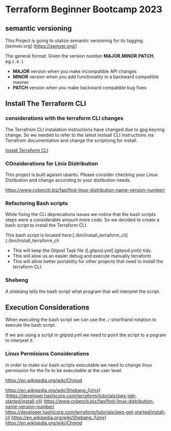 # Terraform Beginner Bootcamp 2023

## semantic versioning

This Project is going to utalize semantic versioning for its tagging.
[semver.org] (https://semver.org/)

The general format:
Given the version number **MAJOR.MINOR.PATCH**, eg.`1.0.1`
- **MAJOR** version when you make incompatible API changes
- **MINOR** version when you add functionality in a backward compatible manner
- **PATCH** version when you make backward compatible bug fixes

## Install The Terraform CLI

### considerations with the terraform CLI changes 
The Terrafrom CLI instalation instructions have changed due to gpg keyring change. So we needed to refer to the latest instsall CLI instructions via Terrafrom documentation and change the scriptiong for install.

[Install Terraform CLI](https://developer.hashicorp.com/terraform/tutorials/aws-get-started/install-cli) 
### COnsiderations for Linix Distribution

 This project is built agaisnt ubantu.
Please consider checking your Linux Distibution and change according to your distibution needs.

https://www.cyberciti.biz/faq/find-linux-distribution-name-version-number/

### Refactoring Bash scripts 

While fixing the CLi deprecations issues we notice that the bash scripts steps were a considerable amount more code. So we decided to create a bash script to install the Terraform CLI.

This bash script is located here:[./bin/install_terraform_cli](./bin/Install_terraform_cli
- This will keep the Gitpod Task file ([.gitpod.yml].(gitpod.yml)) tidy.
- This will alow us an easier debug and execute manually terraform 
- This will allow better portablity for other projects that need to install the terraform CLI.

### Shebeng 
A shebang tells the bash script what program that will interpret the script. 

## Execution Considerations 

When executing the bash script we can use the`./` shorthand notation to execute the bash script.

If we are using a script in gitpod.yml we need to point the script to a pogram to interpret it.

### Linux Permisions Considerations 

in order to make our bash scripts executable we need to change linux permission for the fix to be executable at the user level.

https://en.wikipedia.org/wiki/Chmod


https://en.wikipedia.org/wiki/Shebang_(Unix)
(https://developer.hashicorp.com/terraform/tutorials/aws-get-started/install-cli) 
https://www.cyberciti.biz/faq/find-linux-distribution-name-version-number/
https://developer.hashicorp.com/terraform/tutorials/aws-get-started/install-cli
https://en.wikipedia.org/wiki/Shebang_(Unix)
https://en.wikipedia.org/wiki/Chmod